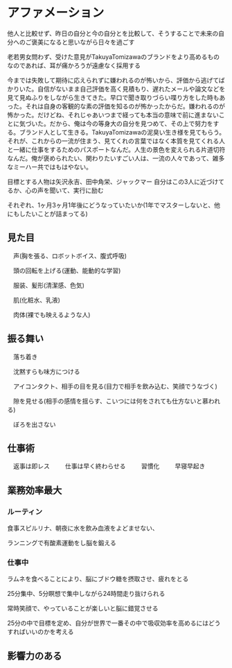 # アファメーション

他人と比較せず、昨日の自分と今の自分とを比較して、そうすることで未来の自分へのご褒美になると思いながら日々を過ごす

老若男女問わず、受けた意見がTakuyaTomizawaのブランドをより高めるものなのであれば、耳が痛かろうが遠慮なく採用する

今までは失敗して期待に応えられずに嫌われるのが怖いから、評価から逃げてばかりいた。自信がないまま自己評価を高く見積もり、遅れたメールや論文などを見て見ぬふりをしながら生きてきた。早口で聞き取りづらい喋り方をした時もあった。それは自身の客観的な素の評価を知るのが怖かったからだ。嫌われるのが怖かった。だけどね、それじゃあいつまで経っても本当の意味で前に進まないことに気づいた。だから、俺は今の等身大の自分を見つめて、その上で努力をする。ブランド人として生きる。TakuyaTomizawaの泥臭い生き様を見てもらう。それが、これからの一流が住まう、見てくれの言葉ではなく本質を見てくれる人と一緒に仕事をするためのパスポートなんだ。人生の景色を変えられる片道切符なんだ。俺が褒められたい、関わりたいすごい人は、一流の人々であって、雑多なミーハー共ではもはやない。

目標とする人物は矢沢永吉、田中角栄、ジャックマー
自分はこの3人に近づけてるか、心の声を聞いて、実行に励む

それぞれ、1ヶ月3ヶ月1年後にどうなっていたいか(1年でマスターしないと、他にもしたいことが詰まってる)

## 見た目

　声(胸を張る、ロボットボイス、腹式呼吸)

　頭の回転を上げる(運動、能動的な学習)

　服装、髪形(清潔感、色気)

　肌(化粧水、乳液)

　肉体(裸でも映えるような人)

## 振る舞い

　落ち着き

　沈黙すらも味方につける

　アイコンタクト、相手の目を見る(目力で相手を飲み込む、笑顔でうなづく)

　隙を見せる(相手の感情を揺らす、こいつには何をされても仕方ないと慕われる)

　ぼろを出さない
　
## 仕事術

　返事は即レス
　
　仕事は早く終わらせる
　
　習慣化
　
　早寝早起き
 
## 業務効率最大

### ルーティン
  食事スピルリナ、朝夜に水を飲み血液をよどませない、

  ランニングで有酸素運動をし脳を鍛える

### 仕事中

  ラムネを食べることにより、脳にブドウ糖を摂取させ、疲れをとる

  25分集中、5分瞑想で集中しながら24時間走り抜けられる

  常時笑顔で、やっていることが楽しいと脳に錯覚させる
  
  25分の中で目標を定め、自分が世界で一番その中で吸収効率を高めるにはどうすればいいのかを考える


## 影響力のある
